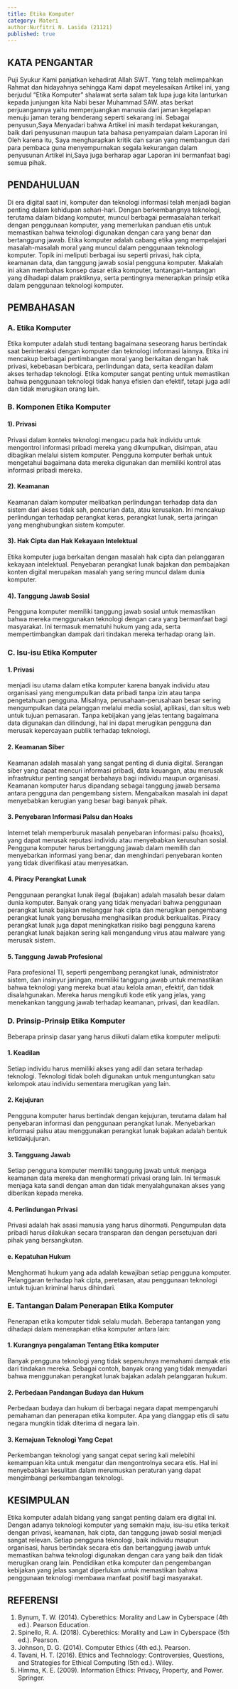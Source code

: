 ```yaml
---
title: Etika Komputer
category: Materi
author:Nurfitri N. Lasida (21121)
published: true
---
```



## KATA PENGANTAR
Puji Syukur Kami panjatkan kehadirat Allah SWT. Yang telah melimpahkan Rahmat dan hidayahnya sehingga Kami dapat meyelesaikan Artikel ini, yang berjudul “Etika Komputer” shalawat serta salam tak lupa juga kita lanturkan kepada junjungan kita Nabi besar Muhammad SAW. atas berkat perjuangannya yaitu memperjuangkan manusia dari jaman kegelapan menuju jaman terang benderang seperti sekarang ini.
Sebagai penyusun,Saya Menyadari bahwa Artikel ini masih terdapat kekurangan, baik dari penyusunan maupun tata bahasa penyampaian dalam Laporan ini Oleh karena itu, Saya mengharapkan kritik dan saran yang membangun dari para pembaca guna menyempurnakan segala kekurangan dalam penyusunan Artikel ini,Saya juga berharap agar Laporan ini bermanfaat bagi semua pihak.

## PENDAHULUAN

Di era digital saat ini, komputer dan teknologi informasi telah menjadi bagian penting dalam kehidupan sehari-hari. Dengan berkembangnya teknologi, terutama dalam bidang komputer, muncul berbagai permasalahan terkait dengan penggunaan komputer, yang memerlukan panduan etis untuk memastikan bahwa teknologi digunakan dengan cara yang benar dan bertanggung jawab. Etika komputer adalah cabang etika yang mempelajari masalah-masalah moral yang muncul dalam penggunaan teknologi komputer. Topik ini meliputi berbagai isu seperti privasi, hak cipta, keamanan data, dan tanggung jawab sosial pengguna komputer.
Makalah ini akan membahas konsep dasar etika komputer, tantangan-tantangan yang dihadapi dalam praktiknya, serta pentingnya menerapkan prinsip etika dalam penggunaan teknologi komputer.

## PEMBAHASAN

### A. Etika Komputer
Etika komputer adalah studi tentang bagaimana seseorang harus bertindak saat berinteraksi dengan komputer dan teknologi informasi lainnya. Etika ini mencakup berbagai pertimbangan moral yang berkaitan dengan hak privasi, kebebasan berbicara, perlindungan data, serta keadilan dalam akses terhadap teknologi. Etika komputer sangat penting untuk memastikan bahwa penggunaan teknologi tidak hanya efisien dan efektif, tetapi juga adil dan tidak merugikan orang lain.

### B.  Komponen Etika Komputer
#### 1). Privasi
Privasi dalam konteks teknologi mengacu pada hak individu untuk mengontrol informasi pribadi mereka yang dikumpulkan, disimpan, atau dibagikan melalui sistem komputer. Pengguna komputer berhak untuk mengetahui bagaimana data mereka digunakan dan memiliki kontrol atas informasi pribadi mereka.
#### 2). Keamanan
Keamanan dalam komputer melibatkan perlindungan terhadap data dan sistem dari akses tidak sah, pencurian data, atau kerusakan. Ini mencakup perlindungan terhadap perangkat keras, perangkat lunak, serta jaringan yang menghubungkan sistem komputer.
#### 3). Hak Cipta dan Hak Kekayaan Intelektual
Etika komputer juga berkaitan dengan masalah hak cipta dan pelanggaran kekayaan intelektual. Penyebaran perangkat lunak bajakan dan pembajakan konten digital merupakan masalah yang sering muncul dalam dunia komputer.
#### 4). Tanggung Jawab Sosial
Pengguna komputer memiliki tanggung jawab sosial untuk memastikan bahwa mereka menggunakan teknologi dengan cara yang bermanfaat bagi masyarakat. Ini termasuk mematuhi hukum yang ada, serta mempertimbangkan dampak dari tindakan mereka terhadap orang lain.

### C.  Isu-isu Etika Komputer
#### 1. Privasi 
menjadi isu utama dalam etika komputer karena banyak individu atau organisasi yang mengumpulkan data pribadi tanpa izin atau tanpa pengetahuan pengguna. Misalnya, perusahaan-perusahaan besar sering mengumpulkan data pelanggan melalui media sosial, aplikasi, dan situs web untuk tujuan pemasaran. Tanpa kebijakan yang jelas tentang bagaimana data digunakan dan dilindungi, hal ini dapat merugikan pengguna dan merusak kepercayaan publik terhadap teknologi.
#### 2. Keamanan Siber
Keamanan adalah masalah yang sangat penting di dunia digital. Serangan siber yang dapat mencuri informasi pribadi, data keuangan, atau merusak infrastruktur penting sangat berbahaya bagi individu maupun organisasi. Keamanan komputer harus dipandang sebagai tanggung jawab bersama antara pengguna dan pengembang sistem. Mengabaikan masalah ini dapat menyebabkan kerugian yang besar bagi banyak pihak.
#### 3. Penyebaran Informasi Palsu dan Hoaks
Internet telah memperburuk masalah penyebaran informasi palsu (hoaks), yang dapat merusak reputasi individu atau menyebabkan kerusuhan sosial. Pengguna komputer harus bertanggung jawab dalam memilih dan menyebarkan informasi yang benar, dan menghindari penyebaran konten yang tidak diverifikasi atau menyesatkan.
#### 4. Piracy Perangkat Lunak
Penggunaan perangkat lunak ilegal (bajakan) adalah masalah besar dalam dunia komputer. Banyak orang yang tidak menyadari bahwa penggunaan perangkat lunak bajakan melanggar hak cipta dan merugikan pengembang perangkat lunak yang berusaha menghasilkan produk berkualitas. Piracy perangkat lunak juga dapat meningkatkan risiko bagi pengguna karena perangkat lunak bajakan sering kali mengandung virus atau malware yang merusak sistem.
#### 5. Tanggung Jawab Profesional
Para profesional TI, seperti pengembang perangkat lunak, administrator sistem, dan insinyur jaringan, memiliki tanggung jawab untuk memastikan bahwa teknologi yang mereka buat atau kelola aman, efektif, dan tidak disalahgunakan. Mereka harus mengikuti kode etik yang jelas, yang menekankan tanggung jawab terhadap keamanan, privasi, dan keadilan.

### D. Prinsip-Prinsip Etika Komputer
Beberapa prinsip dasar yang harus diikuti dalam etika komputer meliputi:
#### 1. Keadilan
Setiap individu harus memiliki akses yang adil dan setara terhadap teknologi. Teknologi tidak boleh digunakan untuk menguntungkan satu kelompok atau individu sementara merugikan yang lain.
#### 2. Kejujuran
Pengguna komputer harus bertindak dengan kejujuran, terutama dalam hal penyebaran informasi dan penggunaan perangkat lunak. Menyebarkan informasi palsu atau menggunakan perangkat lunak bajakan adalah bentuk ketidakjujuran.
#### 3. Tangguang Jawab
Setiap pengguna komputer memiliki tanggung jawab untuk menjaga keamanan data mereka dan menghormati privasi orang lain. Ini termasuk menjaga kata sandi dengan aman dan tidak menyalahgunakan akses yang diberikan kepada mereka.
#### 4. Perlindungan Privasi
Privasi adalah hak asasi manusia yang harus dihormati. Pengumpulan data pribadi harus dilakukan secara transparan dan dengan persetujuan dari pihak yang bersangkutan.
#### e. Kepatuhan Hukum
Menghormati hukum yang ada adalah kewajiban setiap pengguna komputer. Pelanggaran terhadap hak cipta, peretasan, atau penggunaan teknologi untuk tujuan kriminal harus dihindari.

### E. Tantangan Dalam Penerapan Etika Komputer
Penerapan etika komputer tidak selalu mudah. Beberapa tantangan yang dihadapi dalam menerapkan etika komputer antara lain:
#### 1. Kurangnya pengalaman Tentang Etika komputer
Banyak pengguna teknologi yang tidak sepenuhnya memahami dampak etis dari tindakan mereka. Sebagai contoh, banyak orang yang tidak menyadari bahwa menggunakan perangkat lunak bajakan adalah pelanggaran hukum.
#### 2. Perbedaan Pandangan Budaya dan Hukum
Perbedaan budaya dan hukum di berbagai negara dapat mempengaruhi pemahaman dan penerapan etika komputer. Apa yang dianggap etis di satu negara mungkin tidak diterima di negara lain.
#### 3. Kemajuan Teknologi Yang Cepat
Perkembangan teknologi yang sangat cepat sering kali melebihi kemampuan kita untuk mengatur dan mengontrolnya secara etis. Hal ini menyebabkan kesulitan dalam merumuskan peraturan yang dapat mengimbangi perkembangan teknologi.

## KESIMPULAN
Etika komputer adalah bidang yang sangat penting dalam era digital ini. Dengan adanya teknologi komputer yang semakin maju, isu-isu etika terkait dengan privasi, keamanan, hak cipta, dan tanggung jawab sosial menjadi sangat relevan. Setiap pengguna teknologi, baik individu maupun organisasi, harus bertindak secara etis dan bertanggung jawab untuk memastikan bahwa teknologi digunakan dengan cara yang baik dan tidak merugikan orang lain. Pendidikan etika komputer dan pengembangan kebijakan yang jelas sangat diperlukan untuk memastikan bahwa penggunaan teknologi membawa manfaat positif bagi masyarakat.

## REFERENSI

1.	Bynum, T. W. (2014). Cyberethics: Morality and Law in Cyberspace (4th ed.). Pearson Education.
2.	Spinello, R. A. (2018). Cyberethics: Morality and Law in Cyberspace (5th ed.). Pearson.
3.	Johnson, D. G. (2014). Computer Ethics (4th ed.). Pearson.
4.	Tavani, H. T. (2016). Ethics and Technology: Controversies, Questions, and Strategies for Ethical Computing (5th ed.). Wiley.
5.	Himma, K. E. (2009). Information Ethics: Privacy, Property, and Power. Springer.



 




